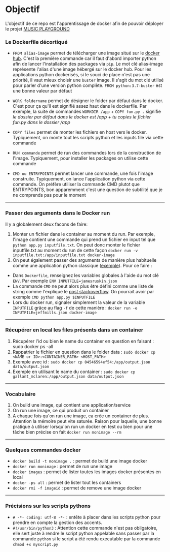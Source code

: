 # Objectif 

L'objectif de ce repo est l'apprentissage de docker afin de pouvoir déployer le projet [MUSIC PLAYGROUND](https://github.com/hansglick/music_playground)




### Le Dockerfile décortiqué

 * `FROM alias-image` permet de télécharger une image situé sur le [docker hub](https://hub.docker.com/search?q=&type=image). C'est la première commande car il faut d'abord importer python afin de lancer l'installation des packages via `pip`. Le mot clé alias-image représente l'alias d'une image hébergé sur le docker hub. Pour les applications python dockerisés, si le souci de place n'est pas une priorité, il vaut mieux choisir une `buster` image. Il s'agit du mot clé utilisé pour parler d'une version python complète. `FROM python:3.7-buster`  est une bonne valeur par défaut

 * `WORK foldername` permet de désigner le folder par défaut dans le docker. C'est pour ça qu'il est signifié assez haut dans le dockerfile. Par exemple, la suite de commandes `WORKDIR /app` + `COPY fun.py .` signifie *le dossier par défaut dans le docker est /app* + *tu copies le fichier fun.py dans le dossier /app*

 * `COPY files` permet de monter les fichiers en host vers le docker. Typiquement, on monte tout les scripts python et les inputs file via cette commande

 * `RUN commande` permet de run des commandes lors de la construction de l'image. Typiquement, pour installer les packages on utilise cette commande

 * `CMD ou ENTRYPOINTS` permet lancer une commande, une fois l'image construite. Typiquement, on lance l'application python via cette commande. On préfère utiliser la commande CMD plutot que ENTRYPOINTS, bon apparemment c'est une question de subtilité que je ne comprends pas pour le moment

***

### Passer des arguments dans le Docker run

Il y a globalement deux facons de faire:
 1. Monter un fichier dans le container au moment du run. Par exemple, l'image contient une commande qui prend un fichier en input tel que `python app.py inputfile.txt`. On peut donc monter le fichier inputfile.txt au moment du run de cette façon `docker run -v inputfile.txt:/app/inputfile.txt docker-image`
 2. On peut également passer des arguments de manière plus habituelle comme une application python classique ([exemple](https://github.com/hansglick/docker_learning/tree/master/discography_w_arguments)). Pour ce faire :
  * Dans `Dockerfile`, renseignez les variables globales à l'aide du mot clé `ENV`. Par exemple `ENV INPUTFILE=jamesruskin.json`
  * La commande `CMD` ne peut alors plus être défini comme une liste de string comme l'explique le [post stackoverflow](https://stackoverflow.com/questions/40454470/how-can-i-use-a-variable-inside-a-dockerfile-cmd). On pourrait avoir par exemple `CMD python app.py $INPUTFILE`
  * Lors du docker run, signaler simplement la valeur de la variable `INPUTFILE` grâce au flag `-f` de cette manière : `docker run -e INPUTFILE=jeffmills.json docker-image` 

***

### Récupérer en local les files présents dans un container

 1. Récupérer l'id ou bien le name du container en question en faisant : sudo docker ps -all
 2. Rappatrier le fichier en question dans le folder data : `sudo docker cp <NAME or ID>:<CONTAINER_PATH> <HOST_PATH>`
 3. Exemple avec id : `sudo docker cp 04546594ef54:/app/output.json data/output.json`
 4. Exemple en utilisant le name du container : `sudo docker cp gallant_mclaren:/app/output.json data/output.json`


***

### Vocabulaire

 1. On build une image, qui contient une application/service
 2. On run une image, ce qui produit un container
 3. A chaque fois qu'on run une image, ca crée un container de plus. Attention la mémoire peut vite saturée. Raison pour laquelle, une bonne pratique à utiliser lorsqu'on run un docker en test ou bien pour une tâche bien précise on fait `docker run monimage --rm`

***

### Quelques commandes docker

 * `docker build -t monimage .` : permet de build une image docker
 * `docker run monimage` : permet de run une image
 * `docker images` : permet de lister toutes les images docker présentes en local
 * `docker -ps all` : permet de lister tout les containers
 * `docker rmi -f imageid` : permet de remove une image docker

***

### Précisions sur les scripts pythons
 
 * `# -*- coding: utf-8 -*-` : entête à placer dans les scripts python pour prendre en compte la gestion des accents.
 * `#!/usr/bin/python3` : Attention cette commande n'est pas obligatoire, elle sert juste à rendre le script python appelable sans passer par la commande `python` si le script a été rendu executable par la commande `chmod +x myscript.py`





